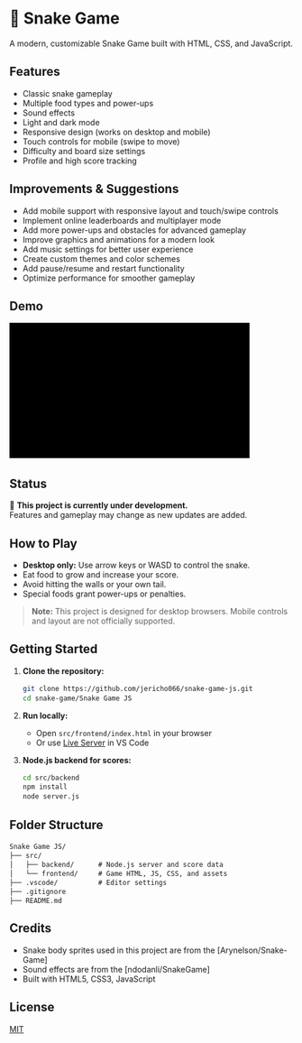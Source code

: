 # 🐍 Snake Game

A modern, customizable Snake Game built with HTML, CSS, and JavaScript.

## Features

- Classic snake gameplay
- Multiple food types and power-ups
- Sound effects
- Light and dark mode
- Responsive design (works on desktop and mobile)
- Touch controls for mobile (swipe to move)
- Difficulty and board size settings
- Profile and high score tracking

## Improvements & Suggestions

- Add mobile support with responsive layout and touch/swipe controls
- Implement online leaderboards and multiplayer mode
- Add more power-ups and obstacles for advanced gameplay
- Improve graphics and animations for a modern look
- Add music settings for better user experience
- Create custom themes and color schemes
- Add pause/resume and restart functionality
- Optimize performance for smoother gameplay

## Demo

![alt text](<demo.gif>)

## Status

🚧 **This project is currently under development.**  
Features and gameplay may change as new updates are added.

## How to Play

- **Desktop only:** Use arrow keys or WASD to control the snake.
- Eat food to grow and increase your score.
- Avoid hitting the walls or your own tail.
- Special foods grant power-ups or penalties.

> **Note:** This project is designed for desktop browsers. Mobile controls and layout are not officially supported.

## Getting Started

1. **Clone the repository:**
   ```bash
   git clone https://github.com/jericho066/snake-game-js.git
   cd snake-game/Snake Game JS
   ```

2. **Run locally:**
   - Open `src/frontend/index.html` in your browser
   - Or use [Live Server](https://marketplace.visualstudio.com/items?itemName=ritwickdey.LiveServer) in VS Code

3. **Node.js backend for scores:**
   ```bash
   cd src/backend
   npm install
   node server.js
   ```

## Folder Structure

```
Snake Game JS/
├── src/
│   ├── backend/      # Node.js server and score data
│   └── frontend/     # Game HTML, JS, CSS, and assets
├── .vscode/          # Editor settings
├── .gitignore
├── README.md
```

## Credits

- Snake body sprites used in this project are from the [Arynelson/Snake-Game]
- Sound effects are from the [ndodanli/SnakeGame]
- Built with HTML5, CSS3, JavaScript

## License

[MIT](LICENSE)
